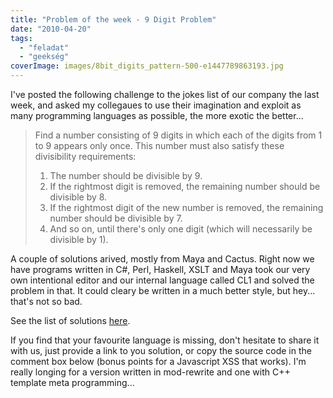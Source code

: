 ```yaml
---
title: "Problem of the week - 9 Digit Problem"
date: "2010-04-20"
tags: 
  - "feladat"
  - "geekség"
coverImage: images/8bit_digits_pattern-500-e1447789863193.jpg
---
```


I've posted the following challenge to the jokes list of our company the last week, and asked my collegaues to use their imagination and exploit as many programming languages as possible, the more exotic the better...

> Find a number consisting of 9 digits in which each of the digits from 1 to 9 appears only once. This number must also satisfy these divisibility requirements:
> 
> 1. The number should be divisible by 9.
> 2. If the rightmost digit is removed, the remaining number should be divisible by 8.
> 3. If the rightmost digit of the new number is removed, the remaining number should be divisible by 7.
> 4. And so on, until there's only one digit (which will necessarily be divisible by 1).

A couple of solutions arived, mostly from Maya and Cactus. Right now we have programs written in C#, Perl, Haskell, XSLT and Maya took our very own intentional editor and our internal language called CL1 and solved the problem in that. It could cleary be written in a much better style, but hey... that's not so bad.

See the list of solutions [here](https://csokavar.hu/projects/ninedigitproblem/).

If you find that your favourite language is missing, don't hesitate to share it with us, just provide a link to you solution, or copy the source code in the comment box below (bonus points for a Javascript XSS that works). I'm really longing for a version written in mod-rewrite and one with C++ template meta programming...
